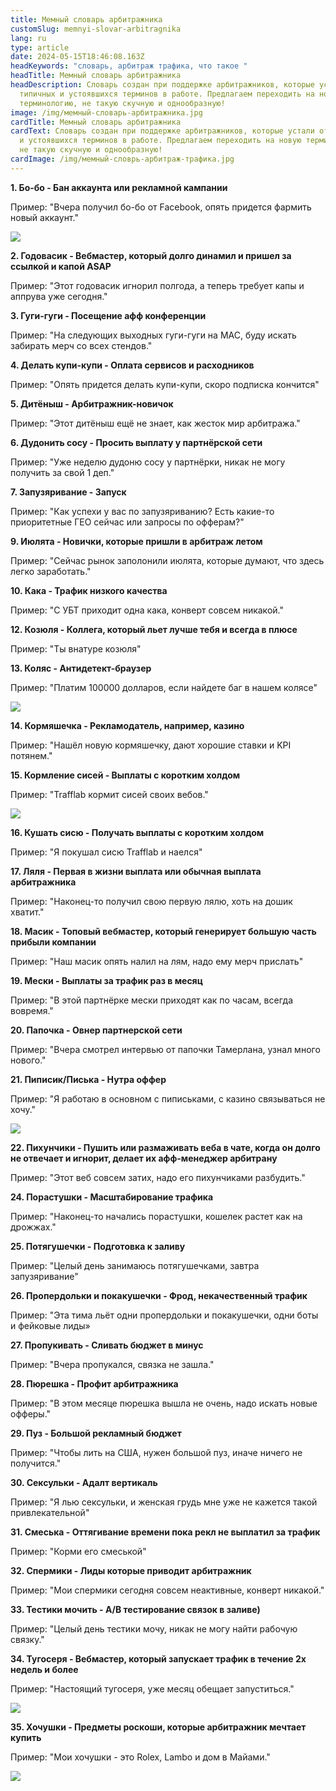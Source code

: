 ```yaml
---
title: Мемный словарь арбитражника
customSlug: memnyi-slovar-arbitragnika
lang: ru
type: article
date: 2024-05-15T18:46:08.163Z
headKeywords: "словарь, арбитраж трафика, что такое "
headTitle: Мемный словарь арбитражника
headDescription: Словарь создан при поддержке арбитражников, которые устали от
  типичных и устоявшихся терминов в работе. Предлагаем переходить на новую
  терминологию, не такую скучную и однообразную!
image: /img/мемный-словарь-арбитражника.jpg
cardTitle: Мемный словарь арбитражника
cardText: Словарь создан при поддержке арбитражников, которые устали от типичных
  и устоявшихся терминов в работе. Предлагаем переходить на новую терминологию,
  не такую скучную и однообразную!
cardImage: /img/мемный-словрь-арбитраж-трафика.jpg
---
```

**1. Бо-бо - Бан аккаунта или рекламной кампании**

Пример: "Вчера получил бо-бо от Facebook, опять придется фармить новый аккаунт."

![](/img/бо-бо.jpg)

**2. Годовасик - Вебмастер, который долго динамил и пришел за ссылкой и капой ASAP**

Пример: "Этот годовасик игнорил полгода, а теперь требует капы и аппрува уже сегодня."

**3. Гуги-гуги - Посещение афф конференции**

Пример: "На следующих выходных гуги-гуги на MAC, буду искать забирать мерч со всех стендов."

**4. Делать купи-купи - Оплата сервисов и расходников**

Пример: "Опять придется делать купи-купи, скоро подписка кончится"

**5. Дитёныш - Арбитражник-новичок**

Пример: "Этот дитёныш ещё не знает, как жесток мир арбитража."

**6. Дудонить сосу - Просить выплату у партнёрской сети**

Пример: "Уже неделю дудоню сосу у партнёрки, никак не могу получить за свой 1 деп."

**7. Запузяривание - Запуск**

Пример: "Как успехи у вас по запузяриванию? Есть какие-то приоритетные ГЕО сейчас или запросы по офферам?"

**9. Июлята - Новички, которые пришли в арбитраж летом**

Пример: "Сейчас рынок заполонили июлята, которые думают, что здесь легко заработать."

**10. Кака - Трафик низкого качества**

Пример: "С УБТ приходит одна кака, конверт совсем никакой."

**12. Козюля - Коллега, который льет лучше тебя и всегда в плюсе**

Пример: "Ты внатуре козюля"

**13. Коляс - Антидетект-браузер**

Пример: "Платим 100000 долларов, если найдете баг в нашем колясе"

![](/img/баг.jpg)

**14. Кормяшечка - Рекламодатель, например, казино**

Пример: "Нашёл новую кормяшечку, дают хорошие ставки и KPI потянем."

**15. Кормление сисей - Выплаты с коротким холдом**

Пример: "Trafflab кормит сисей своих вебов."

![](/img/кормление-сисей.jpg)

**16. Кушать сисю - Получать выплаты с коротким холдом**

Пример: "Я покушал сисю Trafflab и наелся"

**17. Ляля - Первая в жизни выплата или обычная выплата арбитражника**

Пример: "Наконец-то получил свою первую лялю, хоть на дошик хватит."

**18. Масик - Топовый вебмастер, который генерирует большую часть прибыли компании**

Пример: "Наш масик опять налил на лям, надо ему мерч прислать"

**19. Мески - Выплаты за трафик раз в месяц**

Пример: "В этой партнёрке мески приходят как по часам, всегда вовремя."

**20. Папочка - Овнер партнерской сети**

Пример: "Вчера смотрел интервью от папочки Тамерлана, узнал много нового."

**21. Пиписик/Писька - Нутра оффер**

Пример: "Я работаю в основном с пиписьками, с казино связываться не хочу."

![](/img/я-работаю-с-пиписьками.jpg)

**22. Пихунчики - Пушить или размаживать веба в чате, когда он долго не отвечает и игнорит, делает их афф-менеджер арбитрану**

Пример: "Этот веб совсем затих, надо его пихунчиками разбудить."

**24. Порастушки - Масштабирование трафика**

Пример: "Наконец-то начались порастушки, кошелек растет как на дрожжах."

**25. Потягушечки - Подготовка к заливу**

Пример: "Целый день занимаюсь потягушечками, завтра запузяривание"

**26. Пропердольки и покакушечки - Фрод, некачественный трафик**

Пример: "Эта тима льёт одни пропердольки и покакушечки, одни боты и фейковые лиды»

**27. Пропукивать - Сливать бюджет в минус**

Пример: "Вчера пропукался, связка не зашла."

**28. Пюрешка - Профит арбитражника**

Пример: "В этом месяце пюрешка вышла не очень, надо искать новые офферы."

**29. Пуз - Большой рекламный бюджет**

Пример: "Чтобы лить на США, нужен большой пуз, иначе ничего не получится."

**30. Сексульки - Адалт вертикаль**

Пример: "Я лью сексульки, и женская грудь мне уже не кажется такой привлекательной"

**31. Смеська - Оттягивание времени пока рекл не выплатил за трафик**

Пример: "Корми его смеськой"

**32. Спермики - Лиды которые приводит арбитражник**

Пример: "Мои спермики сегодня совсем неактивные, конверт никакой."

**33. Тестики мочить - A/B тестирование связок в заливе)**

Пример: "Целый день тестики мочу, никак не могу найти рабочую связку."

**34. Тугосеря - Вебмастер, который запускает трафик в течение 2х недель и более**

Пример: "Настоящий тугосеря, уже месяц обещает запуститься."

![](/img/тугосеря.jpg)

**35. Хочушки - Предметы роскоши, которые арбитражник мечтает купить**

Пример: "Мои хочушки - это Rolex, Lambo и дом в Майами."

![](/img/хочушки-арбитражника.jpg)